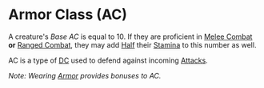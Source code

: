 # Armor Class (AC)

A creature's *Base AC* is equal to 10. If they are proficient in [Melee Combat](../Skills/Primary%20Skills/Melee%20Combat.md) **or** [Ranged Combat](../Skills/Primary%20Skills/Ranged%20Combat.md), they may add [Half](../../Game%20Procedures/Core%20Procedures/Half.md) their [Stamina](../Attributes/Stamina.md) to this number as well.

AC is a type of [DC](../../Game%20Procedures/Core%20Procedures/DC.md) used to defend against incoming [Attacks](../../Game%20Procedures/Combat/Attack.md).

*Note: Wearing [Armor](../../Items%20and%20Gear/Armor/Armor.md) provides bonuses to AC.*
